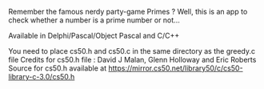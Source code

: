 Remember the famous nerdy party-game Primes ? Well, this is an app to check whether a number is a prime number or not...

Available in Delphi/Pascal/Object Pascal and C/C++

You need to place cs50.h and cs50.c in the same directory as the greedy.c file
Credits for cs50.h file : David J Malan, Glenn Holloway and Eric Roberts
Source for cs50.h available at https://mirror.cs50.net/library50/c/cs50-library-c-3.0/cs50.h 
